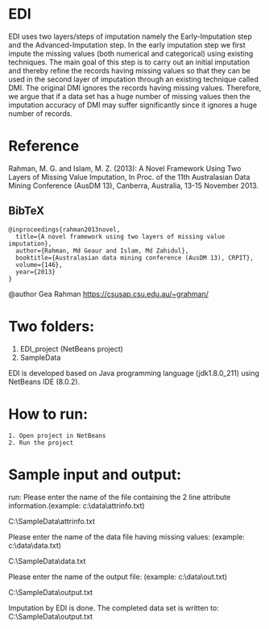 # EDI
EDI uses two layers/steps of imputation namely the Early-Imputation step and the Advanced-Imputation step. In the early imputation step we first impute the missing values (both numerical and categorical) using existing techniques. The main goal of this step is to carry out an initial imputation and thereby refine the records having missing values so that they can be used in the second layer of imputation through an existing technique called DMI. The original DMI ignores the records having missing values. Therefore, we argue that if a data set has a huge number of missing values then the imputation accuracy of DMI may suffer significantly since it ignores a huge number of records.

# Reference

Rahman, M. G. and Islam, M. Z. (2013): A Novel Framework Using Two Layers of Missing Value Imputation, In Proc. of the 11th Australasian Data Mining Conference (AusDM 13), Canberra, Australia, 13-15 November 2013. 

## BibTeX
```
@inproceedings{rahman2013novel,
  title={A novel framework using two layers of missing value imputation},
  author={Rahman, Md Geaur and Islam, Md Zahidul},
  booktitle={Australasian data mining conference (AusDM 13), CRPIT},
  volume={146},
  year={2013}
}
```

@author Gea Rahman <https://csusap.csu.edu.au/~grahman/>
  
# Two folders:
 
 1. EDI_project (NetBeans project)
 2. SampleData 
 
EDI is developed based on Java programming language (jdk1.8.0_211) using NetBeans IDE (8.0.2). 
 
# How to run:
 
	1. Open project in NetBeans
	2. Run the project

# Sample input and output:
run:
Please enter the name of the file containing the 2 line attribute information.(example: c:\data\attrinfo.txt)

C:\SampleData\attrinfo.txt

Please enter the name of the data file having missing values: (example: c:\data\data.txt)

C:\SampleData\data.txt

Please enter the name of the output file: (example: c:\data\out.txt)

C:\SampleData\output.txt


Imputation by EDI is done. The completed data set is written to: 
C:\SampleData\output.txt
